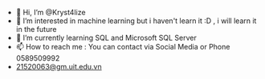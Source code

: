 - 👋 Hi, I’m @Kryst4lize
- 👀 I’m interested in machine learning but i haven't learn it :D , i will learn it in the future
- 🌱 I’m currently learning SQL and Microsoft SQL Server
- 📫 How to reach me : You can contact via Social Media or Phone 0589509992
- 21520063@gm.uit.edu.vn
<!---
Kryst4lize/Kryst4lize is a ✨ special ✨ repository because its `README.md` (this file) appears on your GitHub profile.
You can click the Preview link to take a look at your changes.
--->

